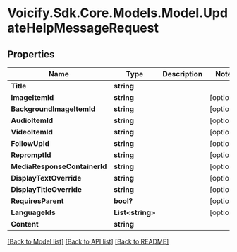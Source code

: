 # Voicify.Sdk.Core.Models.Model.UpdateHelpMessageRequest
## Properties

Name | Type | Description | Notes
------------ | ------------- | ------------- | -------------
**Title** | **string** |  | 
**ImageItemId** | **string** |  | [optional] 
**BackgroundImageItemId** | **string** |  | [optional] 
**AudioItemId** | **string** |  | [optional] 
**VideoItemId** | **string** |  | [optional] 
**FollowUpId** | **string** |  | [optional] 
**RepromptId** | **string** |  | [optional] 
**MediaResponseContainerId** | **string** |  | [optional] 
**DisplayTextOverride** | **string** |  | [optional] 
**DisplayTitleOverride** | **string** |  | [optional] 
**RequiresParent** | **bool?** |  | [optional] 
**LanguageIds** | **List&lt;string&gt;** |  | [optional] 
**Content** | **string** |  | 

[[Back to Model list]](../README.md#documentation-for-models) [[Back to API list]](../README.md#documentation-for-api-endpoints) [[Back to README]](../README.md)


